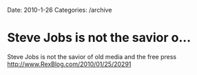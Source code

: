 Date: 2010-1-26
Categories: /archive

# Steve Jobs is not the savior o...

Steve Jobs is not the savior of old media and the free press <a href="http://www.RexBlog.com/2010/01/25/20291" rel="nofollow">http://www.RexBlog.com/2010/01/25/20291</a>
